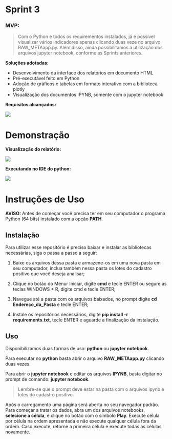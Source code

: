 # Sprint 3

### MVP: 
>Com o Python e todos os requirementos instalados, já é possível visualizar vários indicadores apenas clicando duas veze no arquivo RAW_METAapp.py. Além disso, ainda possibilitamos a utilização dos arquivos jupyter notebook, conforme as Sprints anteriores.


**Soluções adotadas:**

 - Desenvolvimento da interface dos relatórios em documento HTML
 - Pré-executável feito em Python
 - Adoção de gráficos e tabelas em formato interativo com a biblioteca plotly
 - Visualização dos documentos IPYNB, somente com o jupyter notebook

**Requisitos alcançados:**

![](https://i.imgur.com/aUV0Q1j.jpg)

# Demonstração

**Visualização do relatório:**

![](https://i.imgur.com/FWXT6AU.gif)

**Executando no IDE do python:**

![](https://i.imgur.com/UQAFL8G.gif)

# Instruções de Uso

**AVISO:** Antes de começar você precisa ter em seu computador o programa Python (64 bits) instalado com a opção **PATH**.

## Instalação

Para utilizar esse repositório é preciso baixar e instalar as bibliotecas necessárias, siga o passa a passo a seguir:

1. Baixe os arquivos dessa pasta e armazene-os em uma nova pasta em seu computador, inclua também nessa pasta os lotes do cadastro positivo que você deseja analisar;

2. Clique no botão do Menur Iniciar, digite **cmd** e tecle ENTER ou segure as teclas WINDOWS + R, digite cmd e tecle ENTER;

3. Navegue até a pasta com os arquivos baixados, no prompt digite **cd Endereço_da_Pasta** e tecle ENTER;

4. Instale os repositórios necessários, digite **pip install -r requirements.txt**, tecle ENTER e aguarde a finalização da instalação.

## Uso

Disponibilizamos duas formas de uso: **python** ou **jupyter notebook**.  

Para executar no **python** basta abrir o arquivo **RAW_METAapp.py** clicando duas vezes.  

Para abrir o **jupyter notebook** e editar os arquivos **IPYNB**, basta digitar no prompt de comando: **jupyter notebook**.  

>Lembre-se que o prompt deve estar na pasta com o arquivos ipynb e lotes do cadastro positivo.

Após o carregamento uma página será aberta no seu navegador padrão. Para começar a tratar os dados, abra um dos arquivos notebooks, **selecione a célula**, e clique no botão com o símbolo **Play**. Execute célula por célula na ordem apresentada e não execute qualquer célula fora da ordem. Caso execute, retorne a primeira célula e execute todas as células novamente.  
